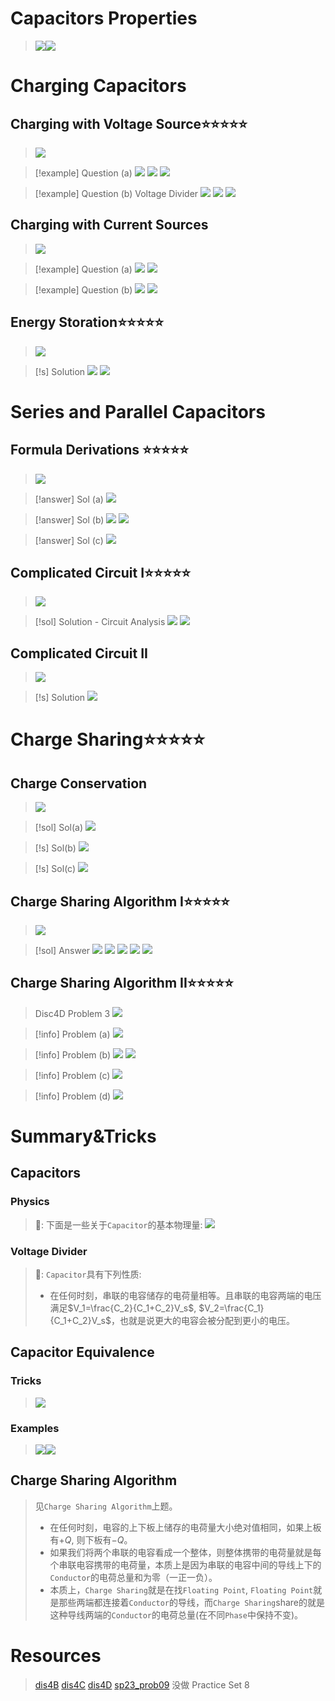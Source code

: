 # Capacitors Properties
> ![](3_Practice_Exercises.assets/image-20230319122406590.png)![](3_Practice_Exercises.assets/image-20230319122410821.png)





# Charging Capacitors
## Charging with Voltage Source⭐⭐⭐⭐⭐
> ![](3_Practice_Exercises.assets/image-20230319091030734.png)

> [!example] Question (a)
> ![](3_Practice_Exercises.assets/image-20230319091204095.png)
> ![](3_Practice_Exercises.assets/image-20230319093630966.png)
> ![](3_Practice_Exercises.assets/image-20230319100537131.png)

 


> [!example] Question (b) Voltage Divider
> ![](3_Practice_Exercises.assets/image-20230319091209249.png)
> ![](3_Practice_Exercises.assets/image-20230319100355217.png)
> ![](3_Practice_Exercises.assets/image-20230319100643457.png)



## Charging with Current Sources
> ![](3_Practice_Exercises.assets/image-20230319091115011.png)


> [!example] Question (a)
> ![](3_Practice_Exercises.assets/image-20230319100437097.png)
> ![](3_Practice_Exercises.assets/image-20230319100715172.png)





> [!example] Question (b)
> ![](3_Practice_Exercises.assets/image-20230319100443359.png)
> ![](3_Practice_Exercises.assets/image-20230319100901850.png)



## Energy Storation⭐⭐⭐⭐⭐
> ![](3_Practice_Exercises.assets/image-20230319155903151.png)

> [!s] Solution
> ![](3_Practice_Exercises.assets/image-20230319160030346.png)
> ![](3_Practice_Exercises.assets/image-20230319160043101.png)








# Series and Parallel Capacitors
## Formula Derivations ⭐⭐⭐⭐⭐
> ![](3_Practice_Exercises.assets/image-20230319101429966.png)

> [!answer] Sol (a)
> ![](3_Practice_Exercises.assets/image-20230319101852903.png)




> [!answer] Sol (b)
> ![](3_Practice_Exercises.assets/image-20230319101905844.png)
> ![](3_Practice_Exercises.assets/image-20230319101926508.png)



> [!answer] Sol (c)
> ![](3_Practice_Exercises.assets/image-20230319102000771.png)


## Complicated Circuit I⭐⭐⭐⭐⭐
> ![](3_Practice_Exercises.assets/image-20230319122651139.png)

> [!sol] Solution - Circuit Analysis
> ![](3_Practice_Exercises.assets/image-20230319155015157.png)
> ![](3_Practice_Exercises.assets/image-20230319155031363.png)


## Complicated Circuit II
> ![](3_Practice_Exercises.assets/image-20230319155643970.png)

> [!s] Solution
> ![](3_Practice_Exercises.assets/image-20230319155824863.png)







# Charge Sharing⭐⭐⭐⭐⭐
## Charge Conservation
> ![](3_Practice_Exercises.assets/image-20230319104445728.png)

> [!sol] Sol(a)
> ![](3_Practice_Exercises.assets/image-20230319104718602.png)

> [!s] Sol(b)
> ![](3_Practice_Exercises.assets/image-20230319104831440.png)

> [!s] Sol(c)
> ![](3_Practice_Exercises.assets/image-20230319105100606.png)



## Charge Sharing Algorithm I⭐⭐⭐⭐⭐
> ![](3_Practice_Exercises.assets/image-20230319104416155.png)

> [!sol] Answer
> ![](3_Practice_Exercises.assets/image-20230319110054105.png)
 ![](3_Practice_Exercises.assets/image-20230319110042994.png)
 ![](3_Practice_Exercises.assets/image-20230319110112237.png)
 ![](3_Practice_Exercises.assets/image-20230319110121611.png)
 ![](3_Practice_Exercises.assets/image-20230319110133242.png)




## Charge Sharing Algorithm II⭐⭐⭐⭐⭐
> Disc4D Problem 3
> ![](3_Practice_Exercises.assets/image-20230524105533987.png)

>[!info] Problem (a)
>![](3_Practice_Exercises.assets/image-20230524111905132.png)

 

> [!info] Problem (b)
> ![](3_Practice_Exercises.assets/image-20230524113418869.png)
> ![](3_Practice_Exercises.assets/image-20230524113427112.png)

> [!info] Problem (c)
> ![](3_Practice_Exercises.assets/image-20230524113440896.png)

> [!info] Problem (d)
> ![](3_Practice_Exercises.assets/image-20230524113504897.png)



# Summary&Tricks
## Capacitors
### Physics
> 🔔: 下面是一些关于`Capacitor`的基本物理量:
> ![](3_Practice_Exercises.assets/image-20230319094419177.png)


###  Voltage Divider
> 🔔: `Capacitor`具有下列性质:
> - 在任何时刻，串联的电容储存的电荷量相等。且串联的电容两端的电压满足$V_1=\frac{C_2}{C_1+C_2}V_s$, $V_2=\frac{C_1}{C_1+C_2}V_s$，也就是说更大的电容会被分配到更小的电压。



## Capacitor Equivalence
### Tricks
> ![](3_Practice_Exercises.assets/image-20230319102132235.png)


### Examples
> ![](3_Practice_Exercises.assets/image-20230319102204705.png)![](3_Practice_Exercises.assets/image-20230319102216654.png)


## Charge Sharing Algorithm
> 见`Charge Sharing Algorithm`上题。
> - 在任何时刻，电容的上下板上储存的电荷量大小绝对值相同，如果上板有$+Q$, 则下板有$-Q$。
> - 如果我们将两个串联的电容看成一个整体，则整体携带的电荷量就是每个串联电容携带的电荷量，本质上是因为串联的电容中间的导线上下的`Conductor`的电荷总量和为零（一正一负）。
> - 本质上，`Charge Sharing`就是在找`Floating Point`, `Floating Point`就是那些两端都连接着`Conductor`的导线，而`Charge Sharing`share的就是这种导线两端的`Conductor`的电荷总量(在不同`Phase`中保持不变)。


# Resources
> [dis4B](Exercise_Folder/dis4B.pdf)
> [dis4C](Exercise_Folder/dis4C.pdf)
> [dis4D](../3_Op_Amps/Exercise_Folder/dis4D.pdf)
> [sp23_prob09](Exercise_Folder/sp23_prob09.pdf) 没做
> Practice Set 8
